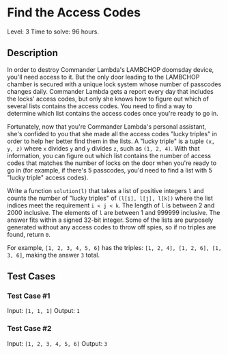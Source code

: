 # Find the Access Codes
Level: 3
Time to solve: 96 hours.

## Description
In order to destroy Commander Lambda's LAMBCHOP doomsday device, you'll need access to it. But the only door leading to the LAMBCHOP chamber is secured with a unique lock system whose number of passcodes changes daily. Commander Lambda gets a report every day that includes the locks' access codes, but only she knows how to figure out which of several lists contains the access codes. You need to find a way to determine which list contains the access codes once you're ready to go in. 

Fortunately, now that you're Commander Lambda's personal assistant, she's confided to you that she made all the access codes "lucky triples" in order to help her better find them in the lists. A "lucky triple" is a tuple `(x, y, z)` where `x` divides `y` and `y` divides `z`, such as `(1, 2, 4)`. With that information, you can figure out which list contains the number of access codes that matches the number of locks on the door when you're ready to go in (for example, if there's 5 passcodes, you'd need to find a list with 5 "lucky triple" access codes).

Write a function `solution(l)` that takes a list of positive integers `l` and counts the number of "lucky triples" of `(l[i], l[j], l[k])` where the list indices meet the requirement `i < j < k`.  The length of `l` is between 2 and 2000 inclusive.  The elements of `l` are between 1 and 999999 inclusive.  The answer fits within a signed 32-bit integer. Some of the lists are purposely generated without any access codes to throw off spies, so if no triples are found, return `0`. 

For example, `[1, 2, 3, 4, 5, 6]` has the triples: `[1, 2, 4], [1, 2, 6], [1, 3, 6]`, making the answer `3` total.

## Test Cases

### Test Case #1

Input: `[1, 1, 1]`
Output: `1`

### Test Case #2

Input: `[1, 2, 3, 4, 5, 6]`
Output: `3`